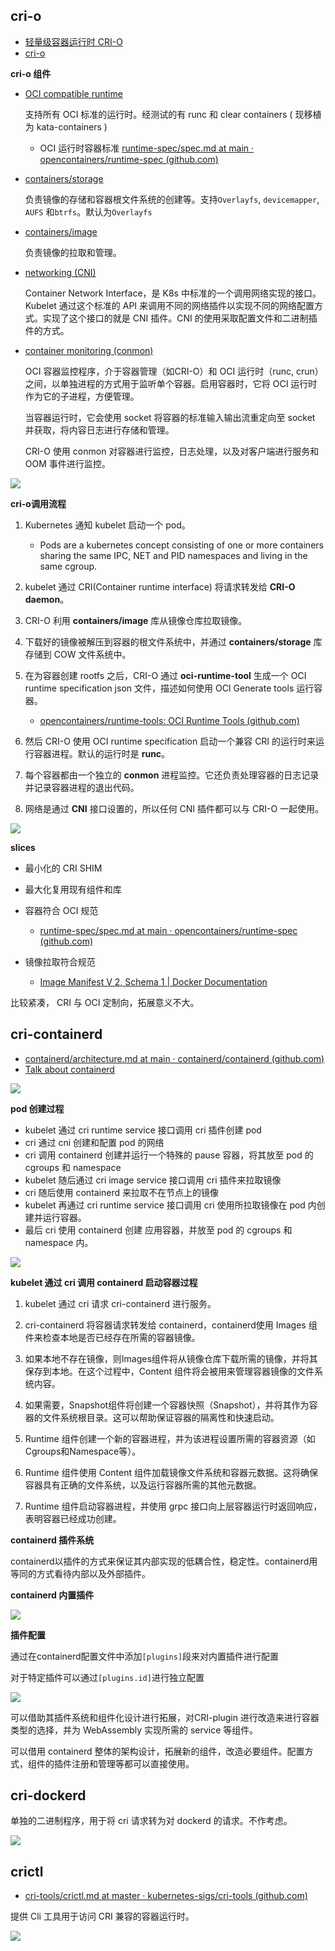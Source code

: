 ## cri-o

- [轻量级容器运行时 CRI-O](https://blog.csdn.net/ccy19910925/article/details/118386726)
- [cri-o](https://cri-o.io/)

**cri-o 组件**

- [OCI compatible runtime](https://github.com/opencontainers/runtime-tools)

  支持所有 OCI 标准的运行时。经测试的有 runc 和 clear containers ( 现移植为 kata-containers )

  - OCI 运行时容器标准 [runtime-spec/spec.md at main · opencontainers/runtime-spec (github.com)](https://github.com/opencontainers/runtime-spec/blob/main/spec.md)

- [containers/storage](https://github.com/containers/storage)

  负责镜像的存储和容器根文件系统的创建等。支持`Overlayfs`, `devicemapper`, `AUFS` 和`btrfs`。默认为`Overlayfs`

- [containers/image](https://github.com/containers/image)

  负责镜像的拉取和管理。

- [networking (CNI)](https://github.com/containernetworking/cni)

  Container Network Interface，是 K8s 中标准的一个调用网络实现的接口。Kubelet 通过这个标准的 API 来调用不同的网络插件以实现不同的网络配置方式。实现了这个接口的就是 CNI 插件。CNI 的使用采取配置文件和二进制插件的方式。

- [container monitoring (conmon)](https://github.com/containers/conmon)

  OCI 容器监控程序，介于容器管理（如CRI-O）和 OCI 运行时（runc, crun）之间，以单独进程的方式用于监听单个容器。启用容器时，它将 OCI 运行时作为它的子进程，方便管理。

  当容器运行时，它会使用 socket 将容器的标准输入输出流重定向至 socket 并获取，将内容日志进行存储和管理。

  CRI-O 使用 conmon 对容器进行监控，日志处理，以及对客户端进行服务和 OOM 事件进行监控。

  

![](./src/cri-o_containerd/cri-o-arch.png)

**cri-o调用流程**

1. Kubernetes 通知 kubelet 启动一个 pod。
   - Pods are a kubernetes concept consisting of one or more containers sharing the same IPC, NET and PID namespaces and living in the same cgroup.

2. kubelet 通过 CRI(Container runtime interface) 将请求转发给 **CRI-O daemon**。

3. CRI-O 利用 **containers/image** 库从镜像仓库拉取镜像。

4. 下载好的镜像被解压到容器的根文件系统中，并通过 **containers/storage** 库存储到 COW 文件系统中。

5. 在为容器创建 rootfs 之后，CRI-O 通过 **oci-runtime-tool** 生成一个 OCI runtime specification  json 文件，描述如何使用 OCI Generate tools 运行容器。
   - [opencontainers/runtime-tools: OCI Runtime Tools (github.com)](https://github.com/opencontainers/runtime-tools)

6. 然后 CRI-O 使用 OCI runtime specification 启动一个兼容 CRI 的运行时来运行容器进程。默认的运行时是 **runc**。

7. 每个容器都由一个独立的 **conmon** 进程监控。它还负责处理容器的日志记录并记录容器进程的退出代码。

8. 网络是通过 **CNI** 接口设置的，所以任何 CNI 插件都可以与 CRI-O 一起使用。

![](./src/cri-o_containerd/cri-o-components.jfif)

**slices**

- 最小化的 CRI SHIM
- 最大化复用现有组件和库

- 容器符合 OCI 规范
  - [runtime-spec/spec.md at main · opencontainers/runtime-spec (github.com)](https://github.com/opencontainers/runtime-spec/blob/main/spec.md)

- 镜像拉取符合规范
  - [Image Manifest V 2, Schema 1 | Docker Documentation](https://docs.docker.com/registry/spec/manifest-v2-1/)

比较紧凑， CRI 与 OCI 定制向，拓展意义不大。



## cri-containerd

- [containerd/architecture.md at main · containerd/containerd (github.com)](https://github.com/containerd/containerd/blob/main/docs/cri/architecture.md)
- [Talk about containerd](https://www.jianshu.com/p/edc572533518)

![](./src/cri-o_containerd/cri-containerd-arch.png)

**pod 创建过程**

- kubelet 通过 cri runtime service 接口调用 cri 插件创建 pod
- cri 通过 cni 创建和配置 pod 的网络
- cri 调用 containerd 创建并运行一个特殊的 pause 容器，将其放至 pod 的 cgroups 和 namespace
- kubelet 随后通过 cri image service 接口调用 cri 插件来拉取镜像
- cri 随后使用 containerd 来拉取不在节点上的镜像
- kubelet 再通过 cri runtime service 接口调用 cri 使用所拉取镜像在 pod 内创建并运行容器。
- 最后 cri 使用 containerd 创建 应用容器，并放至 pod 的 cgroups 和 namespace 内。

![](./src/cri-o_containerd/containerd-arch.png)

**kubelet 通过 cri 调用 containerd 启动容器过程**

1. kubelet 通过 cri 请求 cri-containerd 进行服务。

2. cri-containerd 将容器请求转发给 containerd，containerd使用 Images 组件来检查本地是否已经存在所需的容器镜像。

3. 如果本地不存在镜像，则Images组件将从镜像仓库下载所需的镜像，并将其保存到本地。在这个过程中，Content 组件将会被用来管理容器镜像的文件系统内容。

4. 如果需要，Snapshot组件将创建一个容器快照（Snapshot），并将其作为容器的文件系统根目录。这可以帮助保证容器的隔离性和快速启动。

5. Runtime 组件创建一个新的容器进程，并为该进程设置所需的容器资源（如Cgroups和Namespace等）。

6. Runtime 组件使用 Content 组件加载镜像文件系统和容器元数据。这将确保容器具有正确的文件系统，以及运行容器所需的其他元数据。

7. Runtime 组件启动容器进程，并使用 grpc 接口向上层容器运行时返回响应，表明容器已经成功创建。

**containerd 插件系统**

containerd以插件的方式来保证其内部实现的低耦合性，稳定性。containerd用等同的方式看待内部以及外部插件。

**containerd 内置插件**

![](./src/cri-o_containerd/containerd-plugins.png)

**插件配置**

通过在containerd配置文件中添加`[plugins]`段来对内置插件进行配置

对于特定插件可以通过`[plugins.id]`进行独立配置

![](./src/cri-o_containerd/containerd-config.png)

可以借助其插件系统和组件化设计进行拓展，对CRI-plugin 进行改造来进行容器类型的选择，并为 WebAssembly 实现所需的 service 等组件。

可以借用 containerd 整体的架构设计，拓展新的组件，改造必要组件。配置方式，组件的插件注册和管理等都可以直接使用。



## cri-dockerd

单独的二进制程序，用于将 cri 请求转为对 dockerd 的请求。不作考虑。

![](./src/cri-o_containerd/why-no-cri-dockerd.png)

## crictl

- [cri-tools/crictl.md at master · kubernetes-sigs/cri-tools (github.com)](https://github.com/kubernetes-sigs/cri-tools/blob/master/docs/crictl.md)

提供 Cli 工具用于访问 CRI 兼容的容器运行时。

![](./src/cri-o_containerd/containerd-ctl.png)